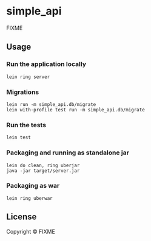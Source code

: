 # simple_api

FIXME

## Usage

### Run the application locally

`lein ring server`

### Migrations
```
lein run -m simple_api.db/migrate
lein with-profile test run -m simple_api.db/migrate
```

### Run the tests

`lein test`

### Packaging and running as standalone jar

```
lein do clean, ring uberjar
java -jar target/server.jar
```

### Packaging as war

`lein ring uberwar`

## License

Copyright ©  FIXME
